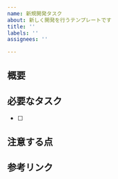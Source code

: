 ```yaml
---
name: 新規開発タスク
about: 新しく開発を行うテンプレートです
title: ''
labels: ''
assignees: ''

---
```


## 概要
<!-- 作成する機能についての概要を記載してください。 -->

## 必要なタスク
<!-- 実現するために必要なタスクを記載 -->
- [ ]

## 注意する点
<!-- 開発を行うにあたって注意する点があれば記載 -->

## 参考リンク
<!-- 参考になるものがあれば記載 -->
